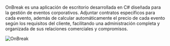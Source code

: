 OnBreak es una aplicación de escritorio desarrollada en C# diseñada para la gestión de eventos corporativos. Adjuntar contratos específicos para cada evento, además de calcular automáticamente el precio de cada evento según los requisitos del cliente, facilitando una administración completa y organizada de sus relaciones comerciales y compromisos.

![OnBreak](https://github.com/user-attachments/assets/93c99e07-995f-44bc-a199-4d0c5d86a610)
